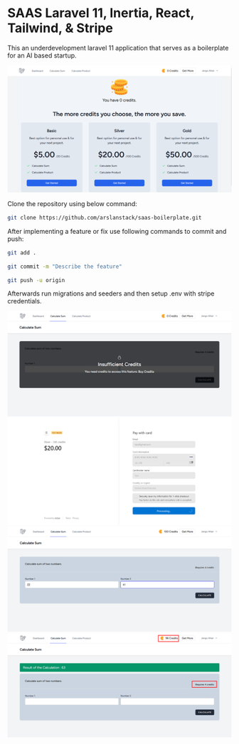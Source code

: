 # SAAS Laravel 11, Inertia, React, Tailwind, & Stripe

This an underdevelopment laravel 11 application that serves as a boilerplate for an AI based startup.

<img src="/screenshots/1.png" alt="Project Banner">

Clone the repository using below command:

```bash
git clone https://github.com/arslanstack/saas-boilerplate.git
```

After implementing a feature or fix use following commands to commit and push:

```bash
git add .
```
```bash
git commit -m "Describe the feature"
```
```bash
git push -u origin
```

Afterwards run migrations and seeders and then setup .env with stripe credentials.

<img src="/screenshots/2.png" alt="Project Banner">
<img src="/screenshots/3.png" alt="Project Banner">
<img src="/screenshots/4.png" alt="Project Banner">
<img src="/screenshots/5.png" alt="Project Banner">